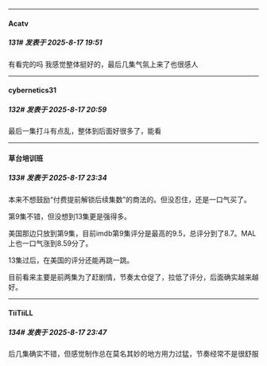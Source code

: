 ﻿
*****

####  Acatv  
##### 131#       发表于 2025-8-17 19:51

有看完的吗 我感觉整体挺好的，最后几集气氛上来了也很感人


*****

####  cybernetics31  
##### 132#       发表于 2025-8-17 20:59

最后一集打斗有点乱，整体到后面好很多了，能看


*****

####  草台培训班  
##### 133#       发表于 2025-8-17 23:34

本来不想鼓励“付费提前解锁后续集数”的商法的。但没忍住，还是一口气买了。

第9集不错，但没想到13集更是强得多。

美国那边只放到第9集，目前imdb第9集评分是最高的9.5，总评分到了8.7。MAL上也一口气涨到8.59分了。

13集过后，在美国的评分还能再跳一跳。

目前看来主要是前两集为了赶剧情，节奏太仓促了，拉低了评分，后面确实越来越好。


*****

####  TiiTiiLL  
##### 134#       发表于 2025-8-17 23:47

后几集确实不错，但感觉制作总在莫名其妙的地方用力过猛，节奏经常不是很舒服

